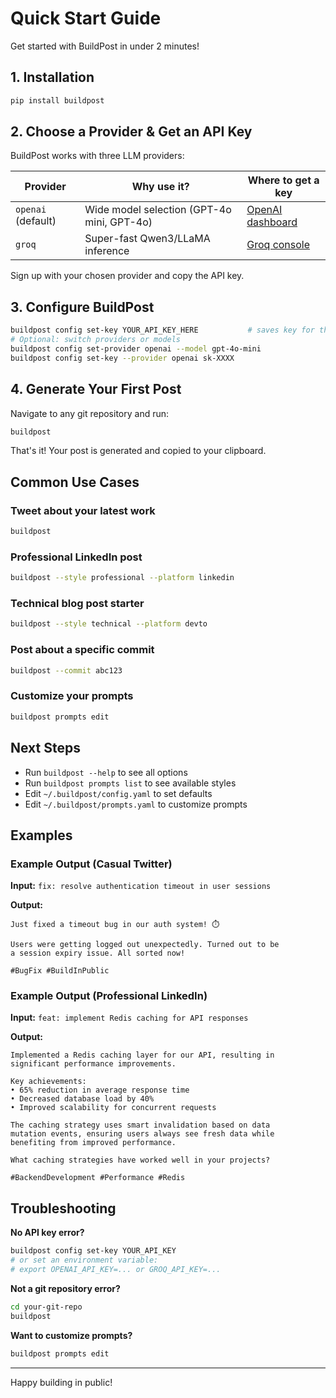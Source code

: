 # Quick Start Guide

Get started with BuildPost in under 2 minutes!

## 1. Installation

```bash
pip install buildpost
```

## 2. Choose a Provider & Get an API Key

BuildPost works with three LLM providers:

| Provider | Why use it? | Where to get a key |
|----------|-------------|--------------------|
| `openai` (default) | Wide model selection (GPT-4o mini, GPT-4o) | [OpenAI dashboard](https://platform.openai.com/api-keys) |
| `groq` | Super-fast Qwen3/LLaMA inference | [Groq console](https://console.groq.com/keys) |

Sign up with your chosen provider and copy the API key.

## 3. Configure BuildPost

```bash
buildpost config set-key YOUR_API_KEY_HERE           # saves key for the active provider (OpenAI by default)
# Optional: switch providers or models
buildpost config set-provider openai --model gpt-4o-mini
buildpost config set-key --provider openai sk-XXXX
```

## 4. Generate Your First Post

Navigate to any git repository and run:

```bash
buildpost
```

That's it! Your post is generated and copied to your clipboard.

## Common Use Cases

### Tweet about your latest work
```bash
buildpost
```

### Professional LinkedIn post
```bash
buildpost --style professional --platform linkedin
```

### Technical blog post starter
```bash
buildpost --style technical --platform devto
```

### Post about a specific commit
```bash
buildpost --commit abc123
```

### Customize your prompts
```bash
buildpost prompts edit
```

## Next Steps

- Run `buildpost --help` to see all options
- Run `buildpost prompts list` to see available styles
- Edit `~/.buildpost/config.yaml` to set defaults
- Edit `~/.buildpost/prompts.yaml` to customize prompts

## Examples

### Example Output (Casual Twitter)

**Input:** `fix: resolve authentication timeout in user sessions`

**Output:**
```
Just fixed a timeout bug in our auth system! ⏱️

Users were getting logged out unexpectedly. Turned out to be
a session expiry issue. All sorted now!

#BugFix #BuildInPublic
```

### Example Output (Professional LinkedIn)

**Input:** `feat: implement Redis caching for API responses`

**Output:**
```
Implemented a Redis caching layer for our API, resulting in
significant performance improvements.

Key achievements:
• 65% reduction in average response time
• Decreased database load by 40%
• Improved scalability for concurrent requests

The caching strategy uses smart invalidation based on data
mutation events, ensuring users always see fresh data while
benefiting from improved performance.

What caching strategies have worked well in your projects?

#BackendDevelopment #Performance #Redis
```

## Troubleshooting

**No API key error?**
```bash
buildpost config set-key YOUR_API_KEY
# or set an environment variable:
# export OPENAI_API_KEY=... or GROQ_API_KEY=...
```

**Not a git repository error?**
```bash
cd your-git-repo
buildpost
```

**Want to customize prompts?**
```bash
buildpost prompts edit
```

---

Happy building in public!

